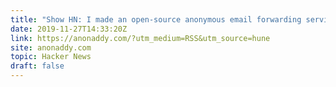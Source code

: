 ```yaml
---
title: "Show HN: I made an open-source anonymous email forwarding service"
date: 2019-11-27T14:33:20Z
link: https://anonaddy.com/?utm_medium=RSS&utm_source=hune
site: anonaddy.com
topic: Hacker News
draft: false
---
```

